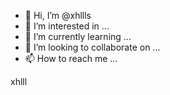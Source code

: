 - 👋 Hi, I’m @xhllls
- 👀 I’m interested in ...
- 🌱 I’m currently learning ...
- 💞️ I’m looking to collaborate on ...
- 📫 How to reach me ...

<!---
xhllls/xhllls is a ✨ special ✨ repository because its `README.md` (this file) appears on your GitHub profile.
You can click the Preview link to take a look at your changes.
--->
xhlll

